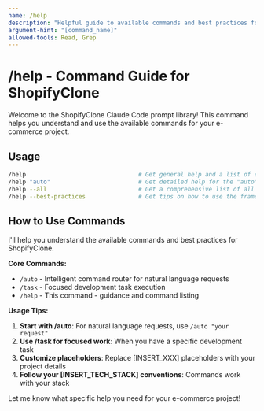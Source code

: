 ```yaml
---
name: /help
description: "Helpful guide to available commands and best practices for ShopifyClone"
argument-hint: "[command_name]"
allowed-tools: Read, Grep
---
```


# /help - Command Guide for ShopifyClone

Welcome to the ShopifyClone Claude Code prompt library! This command helps you understand and use the available commands for your e-commerce project.
## Usage
```bash
/help                                # Get general help and a list of commands
/help "auto"                         # Get detailed help for the "auto" command
/help --all                          # Get a comprehensive list of all commands
/help --best-practices               # Get tips on how to use the framework effectively
```

## How to Use Commands

I'll help you understand the available commands and best practices for ShopifyClone. 

**Core Commands:**
- `/auto` - Intelligent command router for natural language requests
- `/task` - Focused development task execution
- `/help` - This command - guidance and command listing

**Usage Tips:**
1. **Start with /auto**: For natural language requests, use `/auto "your request"` 
2. **Use /task for focused work**: When you have a specific development task
3. **Customize placeholders**: Replace [INSERT_XXX] placeholders with your project details
4. **Follow your [INSERT_TECH_STACK] conventions**: Commands work with your stack

Let me know what specific help you need for your e-commerce project!
